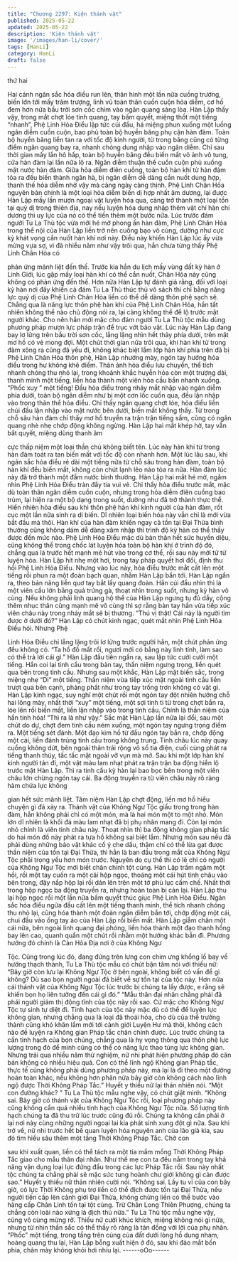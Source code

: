```yaml
---
title: "Chương 2297: Kiện thánh vật"
published: 2025-05-22
updated: 2025-05-22
description: 'Kiện thánh vật'
image: '/images/han-li/cover/'
tags: [HanLi]
category: HanLi
draft: false
---
```


thứ hai

Hai cánh ngân sắc hỏa điểu run lên, thân hình một lần nữa cuồng
trướng, biến lớn tới mấy trăm trượng, linh vũ toàn thân cuồn cuộn
hỏa diễm, cơ hồ đem hơn nửa bầu trời sơn cốc chìm vào ngân
quang sáng lòa. Hàn Lập thấy vậy, trong mắt chợt lóe tinh quang,
tay bấm quyết, miệng thốt một tiếng “nhanh”, Phệ Linh Hỏa Điểu
lập tức cúi đầu, há miệng phun xuống một luồng ngân diễm cuồn
cuộn, bao phủ toàn bộ huyền băng phụ cận hàn đàm.
Toàn bộ huyền băng liền tan ra với tốc độ kinh người, từ trong
băng cũng có từng điểm ngân quang bay ra, nhanh chóng dung
nhập vào ngân diễm.
Chỉ sau thời gian mấy lần hô hấp, toàn bộ huyền băng đều biến
mất vô ảnh vô tung, cửa hàn đàm lại lần nữa lộ ra. Ngân diễm
thuận thế cuồn cuộn phủ xuống mặt nước hàn đàm. Giữa hỏa
diễm điên cuồng, toàn bộ hàn khí từ hàn đàm tỏa ra đều biến
thành ngân hà, bị ngân diễm dễ dàng cắn nuốt dung hợp, thanh
thế hỏa diễm nhờ vậy mà càng ngày càng thịnh. Phệ Linh Chân
Hỏa nguyên bản chính là một loại hỏa diễm biến dị hợp nhất âm
dương, lại được Hàn Lập mấy lần mượn ngoại vật luyện hóa qua,
càng trở thành một loại tồn tại quỷ dị trong thiên địa, nay nếu
luyện hóa dung nhập thêm vật chí hàn chí dương thì uy lực của
nó có thể tiến thêm một bước nữa.
Lúc trước đám người Tu La Thù tộc vừa mới hé mở phong ấn
hàn đàm, Phệ Linh Chân Hỏa trong thể nội của Hàn Lập liền trở
nên cuồng bạo vô cùng, dường như cực kỳ khát vọng cắn nuốt
hàn khí nơi này.
Điều này khiến Hàn Lập lúc ấy vừa mừng vựa sợ, vì đã nhiều
năm như vậy trôi qua, hắn chưa từng thấy Phệ Linh Chân Hỏa có

phản ứng mãnh liệt đến thế.
Trước kia hắn du lịch mấy vùng đất kỳ hàn ở Linh Giới, lúc gặp
mấy loại hàn khí có thể cắn nuốt, Chân Hỏa này cũng không có
phản ứng đến thế.
Hơn nữa Hàn Lập tự đánh giá rằng, đối với loại kỳ hàn nơi đây
khiến cả đám Tu La Thù thúc thủ vô sách thì chỉ bằng năng lực
quỷ dị của Phệ Linh Chân Hỏa liền có thể dễ dàng thôn phệ sạch
sẽ.
Chẳng qua là năng lực thôn phệ hàn khí của Phệ Linh Chân Hỏa,
hắn tất nhiên không thể nào chủ động nói ra, lại càng không thể
để lộ trước mặt người khác. Cho nên hắn mới mặc cho đám
người Tu La Thù tộc mẫu dùng phương pháp mượn lực pháp trận
để trục vớt bảo vật.
Lúc này Hàn Lập đang bay lơ lửng trên bầu trời sơn cốc, lẳng
lặng nhìn hết thảy phía dưới, trên mặt mơ hồ có vẻ mong đợi. Một
chút thời gian nữa trôi qua, khi hàn khí từ trong đàm xông ra cũng
đã yếu đi, không khác biệt lắm lớp hàn khí phía trên đã bị Phệ
Linh Chân Hỏa thôn phệ, Hàn Lập nhướng mày, ngón tay hướng
hỏa điểu trong hư không khẽ điểm.
Thân ảnh hỏa điểu lưu chuyển, thể tích nhanh chóng thu nhỏ lại,
trong khoảnh khắc huyễn hóa còn một trượng dài, thanh minh
một tiếng, liền hóa thành một viên hỏa cầu bắn nhanh xuống.
“Phốc xuy ” một tiếng!
Đầu hỏa điểu trong nháy mắt nhập vào ngân diễm phía dưới, toàn
bộ ngân diễm như bị một cơn lốc cuốn qua, đều lặn nhập vào
trong thân thể hỏa điểu.
Chỉ thấy ngân quang chợt lóe, hỏa điểu liền chúi đầu lặn nhập
vào mặt nước bên dưới, biến mất không thấy.
Từ trong chỗ sâu hàn đàm chỉ thấy mơ hồ truyền ra trận trận tiếng
sấm, cũng có ngân quang nhè nhẹ chớp động không ngừng. Hàn
Lập hai mắt khép hờ, tay vẫn bắt quyết, miệng dùng thanh âm

cực thấp niệm một loại thần chú không biết tên.
Lúc này hàn khí từ trong hàn đàm toát ra tan biến mất với tốc độ
còn nhanh hơn.
Một lúc lâu sau, khi ngân sắc hỏa điểu ré dài một tiếng nữa từ chỗ
sâu trong hàn đàm, toàn bộ hàn khí đều biến mất, không còn chút
lạnh lẽo nào tỏa ra nữa.
Hàn đàm lúc này đã trở thành một đầm nước bình thường. Hàn
Lập hai mắt hé mở, ngắm nhìn Phệ Linh Hỏa Điểu tràn đầy tia vui
vẻ.
Chỉ thấy hỏa điểu trước mắt, mặc dù toàn thân ngân diễm cuồn
cuộn, nhưng trong hỏa diễm điên cuồng bao trùm, lại hiện ra một
bộ dạng trong suốt, dường như đã trở thành thực thể.
Hiển nhiên hỏa điểu sau khi thôn phệ hàn khí kinh người của hàn
đàm, rốt cục một lần nữa sinh ra dị biến.
Dĩ nhiên loại biến hóa này vẫn chỉ là mới vừa bắt đầu mà thôi.
Hàn khí của hàn đàm khiến ngay cả tồn tại Đại Thừa bình thường
cũng không dám dễ dàng xâm nhập thì trình độ kỳ hàn có thể
thấy được đến mức nào. Phệ Linh Hỏa Điểu mặc dù bản thân hết
sức huyền diệu, cũng không thể trong chốc lát luyện hóa toàn bộ
hàn khí ở trình độ đó, chẳng qua là trước hết mạnh mẽ hút vào
trong cơ thể, rồi sau này mới từ từ luyện hóa. Hàn Lập hít nhẹ
một hơi, trong tay pháp quyết hơi đổi, định thu hồi Phệ Linh Hỏa
Điểu. Nhưng vào lúc này, hỏa điểu trước mắt cất lên một tiếng rồi
phun ra một đoàn bạch quan, nhằm Hàn Lập bắn tới. Hàn Lập
ngẩn ra, theo bản năng liền quơ tay bắt lấy quang đoàn.
Hắn cúi đầu nhìn thì là một viên cầu lớn bằng quả trứng gà, thoạt
nhìn trong suốt, nhưng kỳ hàn vô cùng. Nếu không phải linh
quang hộ thể của Hàn Lập ngưng tụ đủ dầy, cộng thêm nhục thân
cũng mạnh mẽ vô cùng thì sợ rằng bàn tay hắn vừa tiếp xúc viên
châu này trong nháy mắt sẽ bị thương.
“Thú vị thật! Cái này là người tìm được ở dưới đó?” Hàn Lập có
chút kinh ngạc, quét mắt nhìn Phệ Linh Hỏa Điểu hỏi. Nhưng Phệ

Linh Hỏa Điểu chỉ lẳng lặng trôi lơ lửng trước người hắn, một chút
phản ứng đều không có.
“Ta hồ đồ mất rồi, ngươi mới có bằng này linh tính, làm sao có thể
trả lời cái gì.” Hàn Lập đầu tiên ngẩn ra, sau lập tức cười cười
một tiếng. Hắn coi lại tinh cầu trong bàn tay, thần niệm ngưng
trọng, liền quét qua bên trong tinh cầu. Nhưng sau một khắc, Hàn
Lập mặt biến sắc, trong miệng nhẹ “Di” một tiếng.
Thần niệm vừa tiếp xúc mặt ngoài tinh cầu liền trượt qua bên
cạnh, phảng phất như trong tay trống trơn không có vật gì.
Hàn Lập kinh ngạc, suy nghĩ một chút rồi một ngón tay đột nhiên
hướng chỗ hai lông mày, nhất thời “xuy” một tiếng, một sợi tinh ti
từ trong chợt bắn ra, lóe lên rồi biến mất, liền lặn nhập vào trong
tinh cầu.
Chính là thần niệm của hắn tinh hóa!
“Thì ra là như vậy.”
Sắc mặt Hàn Lập lần nữa lại đổi, sau một chút do dự, chợt đem
tinh cầu ném xuống, một ngón tay ngưng trọng điểm ra.
Một tiếng sét đánh.
Một đạo kim hồ từ đầu ngón tay bắn ra, chớp động một cái, liền
đánh trúng tinh cầu trong không trung.
Tinh châu lúc này quay cuồng không dứt, bên ngoài thân trải rộng
vô số tia điện, cuối cùng phát ra tiếng thanh thúy, tấc tấc mặt
ngoài vỡ vụn mà mở.
Sau khi một lớp hàn khí kinh người tán đi, một vật màu lam nhạt
phát ra trận trận ba động hiển lộ trước mặt Hàn Lập.
Thì ra tinh cầu kỳ hàn lại bao bọc bên trong một viên châu lớn
chừng ngón tay cái.
Ba động truyền ra từ viên châu này rõ ràng hàm chứa lực không

gian hết sức mãnh liệt.
Tâm niệm Hàn Lập chợt động, liền mơ hồ hiểu chuyện gì đã xảy
ra.
Thánh vật của Không Ngư Tộc giấu trong trong hàn đàm, hẳn
không phải chỉ có một món, mà là hai món một to một nhỏ.
Món lớn dĩ nhiên là khối đá màu lam nhạt đã bị phụ nhân mang
đi. Còn lại món nhỏ chính là viên tinh châu này.
Thoạt nhìn thì ba động không gian pháp tắc do hai món đồ này
phát ra tựa hồ không sai biệt lắm. Nhưng món sau nếu đã phải
dùng những bảo vật khác cố ý che dấu, thậm chí có thể lừa gạt
được thần niệm của tồn tại Đại Thừa, thì hẳn là ban đầu trong
mắt của Không Ngư Tộc phải trọng yếu hơn món trước.
Nguyên do cụ thể thì có lẽ chỉ có người của Không Ngư Tộc mới
biết chân chính tột cùng.
Hàn Lập trầm ngâm một hồi, rồi một tay cuốn ra một cái hộp
ngọc, thoáng một cái hút tinh châu vào bên trong, đậy nắp hộp lại
rồi dán lên trên một tờ phù lục cấm chế.
Nhất thời trong hộp ngọc ba động truyền ra, nhưng hoàn toàn bị
cản lại.
Hàn Lập thu lại hộp ngọc rồi một lần nữa bấm quyết thúc giục
Phệ Linh Hỏa Điểu.
Ngân sắc hỏa điểu ngửa đầu cất lên một tiếng thanh minh, thể
tích nhanh chóng thu nhỏ lại, cũng hóa thành một đoàn ngân
diễm bắn tới, chớp động một cái, chui đầu vào ống tay áo của
Hàn Lập rồi biến mất.
Hàn Lập giẫm chân một cái nữa, bên ngoài linh quang đại phóng,
liền hóa thành một đạo thanh hồng bay lên cao, quanh quẩn một
chút rồi nhằm một hướng khác bắn đi.
Phương hướng đó chính là Càn Hỏa Địa nơi ở của Không Ngư

Tộc.
Cũng trong lúc đó, đang đứng trên lưng con chim ưng khổng lồ
bay về hướng thạch thành, Tu La Thù tộc mẫu có chút bận tâm
nói với thiếu nữ:
“Bây giờ còn lưu lại Không Ngư Tộc ở bên ngoài, không biết có
vấn đề gì không? Dù sao bọn người ngoài đã biết về sự tồn tại
của tộc này. Hơn nữa cái thánh vật của Không Ngư Tộc lúc trước
bị chúng ta lấy được, e rằng sẽ khiến bọn họ liên tưởng đến cái gì
đó.”
“Mẫu thân đại nhân chẳng phải đã phái người giám thị động tĩnh
của tộc này rồi sao. Cứ mặc cho Không Ngư Tộc tự sinh tự diệt
đi. Tinh hạch của tộc này mặc dù có thể đề luyện lực không gian,
nhưng chẳng qua là loại đã thoái hóa, cho dù của thể trưởng
thành cũng khó khăn lắm mới tới cảnh giới Luyện Hư mà thôi,
không cách nào đề luyện ra Không gian Pháp tắc chân chính
được.
Lúc trước chúng ta cần tinh hạch của bọn chúng, chẳng qua là hy
vọng thông qua thôn phệ lực lượng trong đó để mình cũng có thể
có năng lực thao túng lực không gian. Nhưng trải qua nhiều năm
thử nghiệm, nữ nhi phát hiện phương pháp đó căn bản không có
nhiều hiệu quả. Con có thể lĩnh ngộ Không gian Pháp tắc, thực tế
cũng không phải dùng phương pháp này, mà lại là đi theo một
đường hoàn toàn khác, nếu không hơn phân nửa bây giờ còn
không cách nào lĩnh ngộ được Thời Không Pháp Tắc.” Huyết y
thiếu nữ lại thản nhiên nói.
“Một con đường khác? ” Tu La Thù tộc mẫu nghe vậy, có chút giật
mình.
“Không sai. Bây giờ có thánh vật của Không Ngư Tộc rồi, loại
phương pháp này cũng không cần quá nhiều tinh hạch của Không
Ngư Tộc nữa. Số lượng tinh hạch chúng ta đã thu trữ lúc trước
cũng đủ rồi. Chúng ta không cần phải ở lại nơi này cùng những
người ngoại lai kia phát sinh xung đột gì nữa. Sau khi trở về, nữ
nhi trước hết bế quan luyện hóa nguyên anh của lão già kia, sau
đó tìm hiểu sâu thêm một tầng Thời Không Pháp Tắc. Chờ con

sau khi xuất quan, liền có thể tách ra một tia mầm mống Thời
Không Pháp Tắc giao cho mẫu thân đại nhân. Như thế mẹ con ta
đều nắm trong tay khả năng vận dụng loại lực đứng đầu trong các
lực Pháp Tắc rồi. Sau này nhất tộc chúng ta chẳng phải sẽ mặc
sức tung hoành chư giới không gì cản được sao.” Huyết y thiếu
nữ thản nhiên cười nói.
“Không sai. Lấy tu vi của con bây giờ, có lực Thời Không phụ trợ
liền có thể địch được tồn tại Đại Thừa, nếu người tiến cấp lên
cảnh giới Đại Thừa, không chừng liền có thể bước vào hàng cấp
Chân Linh tồn tại tột cùng. Trừ Chân Long Thiên Phượng, chúng
ta chẳng còn loài nào xứng là địch thủ nữa.” Tu La Thù tộc mẫu
nghe vậy, cũng vô cùng mừng rỡ.
Thiếu nữ cười khúc khích, miệng không nói gì nữa, nhưng từ nhìn
thần sắc có thể thấy rõ ràng là tán đồng với lời của phụ nhân.
“Phốc” một tiếng, trong tầng trên cùng của đất dưới lòng hồ dung
nham, hoàng quang thu lại, Hàn Lập bỗng xuất hiện ở đó, sau khi
đảo mắt bốn phía, chân mày không khỏi hơi nhíu lại.
------oOo------
